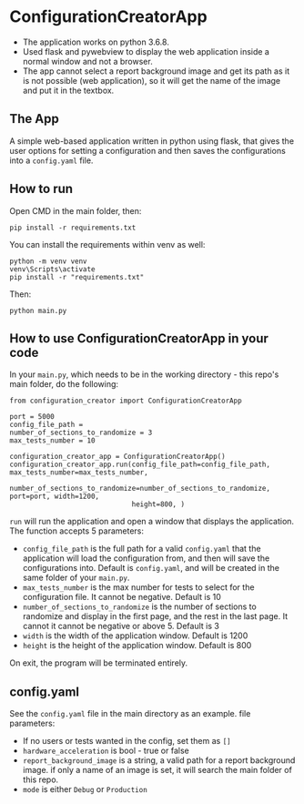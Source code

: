 # ConfigurationCreatorApp

- The application works on python 3.6.8.
- Used flask and pywebview to display the web application inside a normal window and not a browser.
- The app cannot select a report background image and get its path as it is not possible (web application), so it will
  get the name of the image and put it in the textbox.

## The App

A simple web-based application written in python using flask, that gives the user options for setting a configuration
and then saves the configurations into a ```config.yaml``` file.

## How to run

Open CMD in the main folder, then:

```
pip install -r requirements.txt
```

You can install the requirements within venv as well:

```
python -m venv venv
venv\Scripts\activate
pip install -r "requirements.txt"
```

Then:

```
python main.py
```

## How to use ConfigurationCreatorApp in your code

In your ```main.py```, which needs to be in the working directory - this repo's main folder, do the following:

```
from configuration_creator import ConfigurationCreatorApp

port = 5000
config_file_path = 
number_of_sections_to_randomize = 3 
max_tests_number = 10

configuration_creator_app = ConfigurationCreatorApp()
configuration_creator_app.run(config_file_path=config_file_path, max_tests_number=max_tests_number,
                              number_of_sections_to_randomize=number_of_sections_to_randomize, port=port, width=1200,
                              height=800, )
```

```run``` will run the application and open a window that displays the application. The function accepts 5 parameters:

- ```config_file_path``` is the full path for a valid ```config.yaml``` that the application will load the configuration
  from, and then will save the configurations into. Default is ```config.yaml```, and will be created in the same folder
  of your ```main.py```.
- ```max_tests_number``` is the max number for tests to select for the configuration file. It cannot be negative.
  Default is 10
- ```number_of_sections_to_randomize``` is the number of sections to randomize and display in the first page, and the
  rest in the last page. It cannot it cannot be negative or above 5. Default is 3
- ```width``` is the width of the application window. Default is 1200
- ```height``` is the height of the application window. Default is 800

On exit, the program will be terminated entirely.

## config.yaml

See the ```config.yaml``` file in the main directory as an example. file parameters:

- If no users or tests wanted in the config, set them as ```[]```
- ```hardware_acceleration``` is bool - true or false
- ```report_background_image``` is a string, a valid path for a report background image. if only a name of an image is
  set, it will search the main folder of this repo.
- ```mode``` is either ```Debug``` or ```Production```
